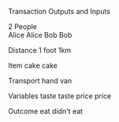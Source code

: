 Transaction Outputs and Inputs

2 People	
Alice		Alice
Bob		Bob

Distance
1 foot		1km		

Item
cake		cake

Transport
hand		van

Variables
taste		taste
price		price

Outcome
eat
didn't eat





